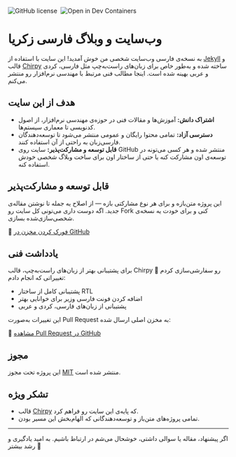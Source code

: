 <!-- markdownlint-disable-next-line -->

<div align="left">

  ![GitHub license](https://img.shields.io/github/license/zakariaf/my-persian-blog?color=goldenrod)&nbsp;
  ![Open in Dev Containers](https://img.shields.io/badge/Dev_Containers-Open-deepskyblue?logo=linuxcontainers)

</div>

# وب‌سایت و وبلاگ فارسی زکریا

به نسخه‌ی فارسی وب‌سایت شخصی من خوش آمدید! این سایت با استفاده از [Jekyll](https://jekyllrb.com/) و قالب [Chirpy](https://github.com/cotes2020/jekyll-theme-chirpy) ساخته شده و به‌طور خاص برای زبان‌های راست‌به‌چپ مثل فارسی، کردی و عربی بهینه شده است. اینجا مطالب فنی مرتبط با مهندسی نرم‌افزار رو منتشر می‌کنم.

## هدف از این سایت

- **اشتراک دانش:** آموزش‌ها و مقالات فنی در حوزه‌ی مهندسی نرم‌افزار، از اصول کدنویسی تا معماری سیستم‌ها.
- **دسترسی آزاد:** تمامی محتوا رایگان و عمومی منتشر می‌شود تا توسعه‌دهندگان فارسی‌زبان به راحتی از آن استفاده کنند.
- **قابل توسعه و مشارکت‌پذیر:** سایت روی GitHub منتشر شده و هر کسی می‌تونه در توسعه‌ی اون مشارکت کنه یا حتی از ساختار اون برای ساخت وبلاگ شخصی خودش استفاده کنه.

## قابل توسعه و مشارکت‌پذیر

این پروژه متن‌بازه و برای هر نوع مشارکتی بازه — از اصلاح یه جمله تا نوشتن مقاله‌ی جدید.
اگه دوست داری می‌تونی کل سایت رو Fork کنی و برای خودت یه نسخه‌ی شخصی‌سازی‌شده بسازی.

🔗 [فورک کردن مخزن در GitHub](https://github.com/zakariaf/my-persian-blog/fork)

## یادداشت فنی

برای پشتیبانی بهتر از زبان‌های راست‌به‌چپ، قالب Chirpy رو سفارشی‌سازی کردم 🙂
تغییراتی که انجام دادم:

- پشتیبانی کامل از ساختار RTL
- اضافه کردن فونت فارسی وزیر برای خوانایی بهتر
- پشتیبانی از زبان‌های فارسی، کردی و عربی

این تغییرات به‌صورت Pull Request به مخزن اصلی ارسال شده:

🔗 [مشاهده Pull Request در GitHub](https://github.com/cotes2020/jekyll-theme-chirpy/pull/2367)

## مجوز

این پروژه تحت مجوز [MIT](LICENSE) منتشر شده است.

## تشکر ویژه

- قالب [Chirpy](https://github.com/cotes2020/jekyll-theme-chirpy) که پایه‌ی این سایت رو فراهم کرد.
- تمامی پروژه‌های متن‌باز و توسعه‌دهندگانی که الهام‌بخش این مسیر بودن.

---

اگر پیشنهاد، مقاله یا سوالی داشتی، خوشحال می‌شم در ارتباط باشیم. به امید یادگیری و رشد بیشتر 🌱
